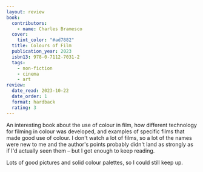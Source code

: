 ```yaml
---
layout: review
book:
  contributors:
    - name: Charles Bramesco
  cover:
    tint_color: "#ad7882"
  title: Colours of Film
  publication_year: 2023
  isbn13: 978-0-7112-7031-2
  tags:
    - non-fiction
    - cinema
    - art
review:
  date_read: 2023-10-22
  date_order: 1
  format: hardback
  rating: 3
---
```


An interesting book about the use of colour in film, how different technology for filming in colour was developed, and examples of specific films that made good use of colour.
I don't watch a lot of films, so a lot of the names were new to me and the author's points probably didn't land as strongly as if I'd actually seen them – but I got enough to keep reading.

Lots of good pictures and solid colour palettes, so I could still keep up.
